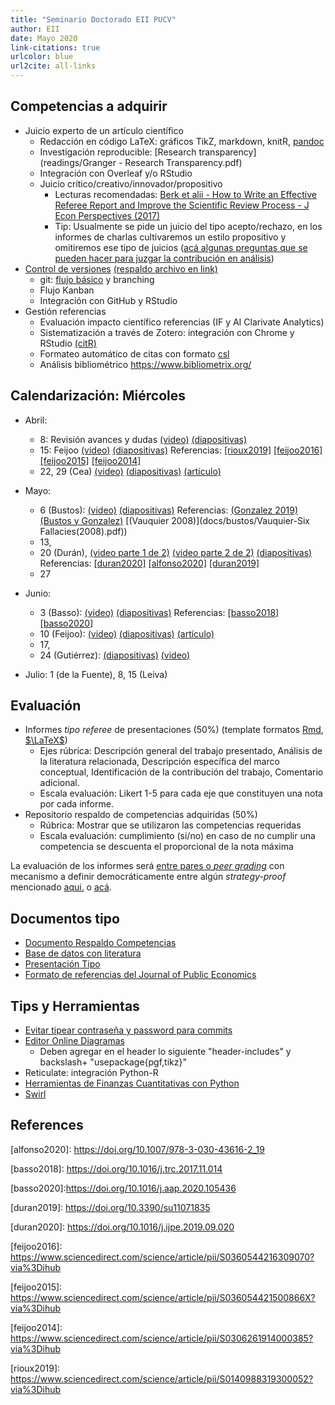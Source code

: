 ```yaml
---
title: "Seminario Doctorado EII PUCV"
author: EII
date: Mayo 2020
link-citations: true
urlcolor: blue
url2cite: all-links
---
```


## Competencias a adquirir

- Juicio experto de un artículo científico
  - Redacción en código LaTeX: gráficos TikZ, markdown, knitR, [pandoc](https://opensource.com/article/18/9/pandoc-research-paper)
  - Investigación reproducible: [Research transparency](readings/Granger - Research Transparency.pdf) 
  - Integración con Overleaf y/o RStudio
  - Juicio crítico/creativo/innovador/propositivo
    - Lecturas recomendadas: [Berk et alii - How to Write an Effective Referee Report and Improve the Scientific Review Process - J Econ Perspectives (2017)](https://www.aeaweb.org/articles?id=10.1257/jep.31.1.231)
    - Tip: Usualmente se pide un juicio del tipo acepto/rechazo, en los informes de charlas cultivaremos un estilo propositivo y omitiremos ese tipo de juicios ([acá algunas preguntas que se pueden hacer para juzgar la contribución en análisis](https://are.berkeley.edu/courses/ARE251/2004/assignments/RRGuidelines.pdf))
- [Control de versiones](https://audhalbritter.com/wp-content/uploads/2016/12/Github-%E2%80%93-R-studio-Cheat-Sheet.pdf) [(respaldo archivo en link)](GitHubRstudioConfig.pdf)
  - git: [flujo básico](https://julia.quantecon.org/more_julia/version_control.html) y branching
  - Flujo Kanban
  - Integración con GitHub y RStudio
- Gestión referencias
  - Evaluación impacto científico referencias (IF y AI Clarivate Analytics)
  - Sistematización a través de Zotero: integración con Chrome y RStudio [(citR)](https://github.com/crsh/citr)
  - Formateo automático de citas con formato [csl](https://citationstyles.org/)
  - Análisis bibliométrico https://www.bibliometrix.org/

## Calendarización: Miércoles

- Abril: 
  - 8: Revisión avances y dudas [(video)](https://drive.google.com/file/d/136Oh9IJhCsVFfJr7OWj0TDMQPlxZdSgm/view?usp=sharing) 
  [(diapositivas)](Contenidos.Rpres)
  - 15: Feijoo 
  [(video)](https://drive.google.com/file/d/1KTzkmNs9iE64mKYB-XY_pkobUvzWMWWY/view?usp=sharing)
  [(diapositivas)](docs/feijoo/Seminario_Teo_Econ_July18_Feijoo_PUCV.pptx)
  Referencias: [[rioux2019]](#rioux2019) [[feijoo2016]](#feijoo2016) [[feijoo2015]](#feijoo2015) [[feijoo2014]](#feijoo2014)
  - 22, 29 (Cea)
  [(video)](https://drive.google.com/file/d/1V6Ve-F5cdhVWcFVdfpErLfxJiqjf9wEd/view?usp=sharing)
  [(diapositivas)](docs/cea/Presentation.pdf)
  [(artículo)](docs/cea/20200429CeaMarinovic.pdf)

- Mayo: 
  - 6 (Bustos): 
  [(video)](https://drive.google.com/file/d/1d3g0JdRm9GSnqhdyz2RMExQTzKjJfZpZ/view?usp=sharing)
  [(diapositivas)](docs/bustos/SeminarioInvestigacionEntidadesProcesosNegocio.pdf)
  Referencias:
  [(Gonzalez 2019)](docs/bustos/González-Thesis(2019).pdf)
  [(Bustos y Gonzalez)](docs/bustos/BustosandGonzalez-Integration.pdf)
  [(Vauquier 2008)](docs/bustos/Vauquier-Six Fallacies(2008).pdf))
  - 13, 
  - 20 (Durán), 
  [(video parte 1 de 2)](https://drive.google.com/file/d/1N478rnDF2Qmn6ThH_hY8z4x7g7r9VXCf/view?usp=sharing)
  [(video parte 2 de 2)](https://drive.google.com/file/d/1OZl4QP7-pAD0-SYWnlwHzRjx58_pJrNM/view?usp=sharing)
  [(diapositivas)](docs/duran/DuranMayo2020.pdf)
  Referencias:
  [[duran2020]](#duran2020)
  [[alfonso2020]](#alfonso2020)
  [[duran2019]](#duran2019)
  - 27

- Junio: 
  - 3 (Basso):
  [(video)](https://drive.google.com/file/d/1ec3-172GIVEPJASw8w6avjGaK94C8p6I/view?usp=sharing)
  [(diapositivas)](docs/basso/Presentacion.pdf)
  Referencias:
  [[basso2018]](#basso2018)
  [[basso2020]](#basso2020)
  - 10 (Feijoo):
  [(video)](https://drive.google.com/file/d/11GQRStAFg3Uwm1g1trsvmft0y5xFmhRZ/view?usp=sharing)
  [(diapositivas)](docs/feijoo/Feijoo_June2020.pdf)
  [(artículo)](docs/feijoo/AmigoCeaFeijoo2020.pdf)
  - 17, 
  - 24 (Gutiérrez):
  [(diapositivas)](docs/gutierrez/Seminario_PUCV_V2.pdf)
  [(video)](https://drive.google.com/file/d/15bgaLDtIjhqz6y0Lr9HGTrgQGTbht7Gm/view?usp=sharing)

- Julio: 1 (de la Fuente), 8, 15 (Leiva)

## Evaluación 

- Informes _tipo referee_ de presentaciones (50%) (template formatos [Rmd](templates/Informe.Rmd), [$\LaTeX$](templates/Informe.tex))
  - Ejes rúbrica: Descripción general del trabajo presentado, Análisis de la literatura relacionada, Descripción específica del marco conceptual, Identificación de la contribución del trabajo, Comentario adicional.
  - Escala evaluación: Likert 1-5 para cada eje que constituyen una nota por cada informe.
- Repositorio respaldo de competencias adquiridas (50%)
  - Rúbrica: Mostrar que se utilizaron las competencias requeridas
  - Escala evaluación: cumplimiento (si/no) en caso de no cumplir una competencia se descuenta el proporcional de la nota máxima

La evaluación de los informes será [entre pares o _peer grading_](https://www.cs.cornell.edu/people/tj/publications/raman_joachims_14a.pdf) con mecanismo a definir democráticamente entre algún _strategy-proof_ mencionado [aqui.](https://arxiv.org/pdf/1604.03632.pdf) o [acá](https://arxiv.org/abs/1807.11657).

## Documentos tipo

- [Documento Respaldo Competencias](templates/Document.Rmd)
- [Base de datos con literatura](templates/biblio.bib)
- [Presentación Tipo](templates/Presentation.Rmd)
- [Formato de referencias del Journal of Public Economics](templates/journal-of-public-economics.csl)

## Tips y Herramientas

- [Evitar tipear contraseña y password para commits](https://bren.zendesk.com/hc/en-us/articles/360015826731-How-to-connect-RStudio-Cloud-with-Github)
- [Editor Online Diagramas](https://www.mathcha.io/)
  - Deben agregar en el header lo siguiente "header-includes" y backslash+ "usepackage{pgf,tikz}"
- Reticulate: integración Python-R  
- [Herramientas de Finanzas Cuantitativas con Python](https://www.quantopian.com/lectures)
- [Swirl](https://swirlstats.com/instructors.html)

## References

<a id='alfonso2020'></a>
[alfonso2020]: https://doi.org/10.1007/978-3-030-43616-2_19

<a id='basso2018'></a>
[basso2018]: https://doi.org/10.1016/j.trc.2017.11.014

<a id='basso2020'></a>
[basso2020]:https://doi.org/10.1016/j.aap.2020.105436

<a id='duran2019'></a>
[duran2019]: https://doi.org/10.3390/su11071835

<a id='duran2020'></a>
[duran2020]: https://doi.org/10.1016/j.ijpe.2019.09.020

<a id='feijoo2016'></a>
[feijoo2016]: https://www.sciencedirect.com/science/article/pii/S0360544216309070?via%3Dihub

<a id='feijoo2015'></a>
[feijoo2015]: https://www.sciencedirect.com/science/article/pii/S036054421500866X?via%3Dihub

<a id='feijoo2014'></a>
[feijoo2014]: https://www.sciencedirect.com/science/article/pii/S0306261914000385?via%3Dihub

<a id='rioux2019'></a>
[rioux2019]: https://www.sciencedirect.com/science/article/pii/S0140988319300052?via%3Dihub